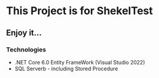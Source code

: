 # This Project is for ShekelTest
## Enjoy it...

### Technologies
* .NET Core 6.0 Entity FrameWork (Visual Studio 2022)
* SQL Serverb - including Stored Procedure


